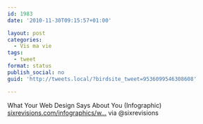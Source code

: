 ```yaml
---
id: 1983
date: '2010-11-30T09:15:57+01:00'

layout: post
categories:
  - Vis ma vie
tags:
  - tweet
format: status
publish_social: no
guid: 'http://tweets.local/?birdsite_tweet=9536099546308608'

---
```


What Your Web Design Says About You (Infographic) [sixrevisions.com/infographics/w…](http://sixrevisions.com/infographics/what-your-web-design-says-about-you-infographic/) via @sixrevisions